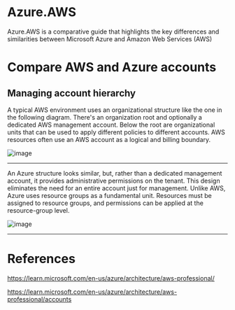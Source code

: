 # Azure.AWS
Azure.AWS is a comparative guide that highlights the key differences and similarities between Microsoft Azure and Amazon Web Services (AWS)

# Compare AWS and Azure accounts

## Managing account hierarchy

A typical AWS environment uses an organizational structure like the one in the following diagram. There's an organization root and optionally a dedicated AWS management account. Below the root are organizational units that can be used to apply different policies to different accounts. AWS resources often use an AWS account as a logical and billing boundary.

![image](https://github.com/user-attachments/assets/7a634a7c-2fda-45b6-96ca-4f29321e9ee1)

---
An Azure structure looks similar, but, rather than a dedicated management account, it provides administrative permissions on the tenant. This design eliminates the need for an entire account just for management. Unlike AWS, Azure uses resource groups as a fundamental unit. Resources must be assigned to resource groups, and permissions can be applied at the resource-group level.

![image](https://github.com/user-attachments/assets/cbc68fc1-8f34-43ff-b699-1dd7d4def892)

---


# References

https://learn.microsoft.com/en-us/azure/architecture/aws-professional/

https://learn.microsoft.com/en-us/azure/architecture/aws-professional/accounts
